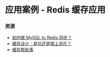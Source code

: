 # 应用案例 - Redis 缓存应用



### 资源

* [如何做 MySQL to Redis 同步？](https://time.geekbang.org/column/article/217593)
* [缓存设计：是坑还是锦上添花？](https://time.geekbang.org/column/article/231501)
* [缓存那些事](https://tech.meituan.com/2017/03/17/cache-about.html)

